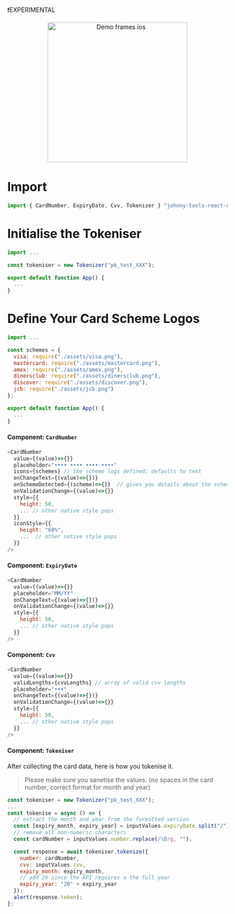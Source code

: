 ❗️EXPERIMENTAL

<p align="center">
	<img src="https://media.giphy.com/media/L0CHkoZlKjp9qjXgoV/giphy.gif" width="320" alt="Demo frames ios"/>
</p>

# Import

```js
import { CardNumber, ExpiryDate, Cvv, Tokenizer } "johnny-tools-react-native";
```

# Initialise the Tokeniser

```js
import ...

const tokeniser = new Tokenizer("pk_test_XXX");

export default function App() {
  ...
}
```

# Define Your Card Scheme Logos

```js
import ...

const schemes = {
  visa: require("./assets/visa.png"),
  mastercard: require("./assets/mastercard.png"),
  amex: require("./assets/amex.png"),
  dinersclub: require("./assets/dinersclub.png"),
  discover: require("./assets/discover.png"),
  jcb: require("./assets/jcb.png")
};

export default function App() {
  ...
}
```

#### Component: `CardNumber`

```js
<CardNumber
  value={(value)=>{}}
  placeholder="•••• •••• •••• ••••"
  icons={schemes} // the scheme logs defined; defaults to text
  onChangeText={(value)=>{})}
  onSchemeDetected={(scheme)=>{}}  // gives you details about the scheme iincluding the valid cvv lengths
  onValidationChange={(value)=>{}}
  style={{
    height: 50,
    ... // other native style pops
  }}
  iconStyle={{
    height: "60%",
    ...  // other native style pops
  }}
/>
```

#### Component: `ExpiryDate`

```js
<CardNumber
  value={(value)=>{}}
  placeholder="MM/YY"
  onChangeText={(value)=>{})}
  onValidationChange={(value)=>{}}
  style={{
    height: 50,
    ... // other native style pops
  }}
/>
```

#### Component: `Cvv`

```js
<CardNumber
  value={(value)=>{}}
  validLengths={cvvLengths} // array of valid cvv lengths
  placeholder="•••"
  onChangeText={(value)=>{})}
  onValidationChange={(value)=>{}}
  style={{
    height: 50,
    ... // other native style pops
  }}
/>
```

#### Component: `Tokeniser`

After collecting the card data, here is how you tokenise it.

> Please make sure you sanetise the values. (no spaces in the card number, correct format for month and year)

```js
const tokeniser = new Tokenizer("pk_test_XXX");
...
const tokenise = async () => {
  // extract the month and year from the formatted version
  const [expiry_month, expiry_year] = inputValues.expiryDate.split("/");
  // remove all non-numeric characters
  const cardNumber = inputValues.number.replace(/\D/g, "");

  const response = await tokeniser.tokenize({
    number: cardNumber,
    cvv: inputValues.cvv,
    expiry_month: expiry_month,
    // add 20 since the API requires a the full year
    expiry_year: "20" + expiry_year
  });
  alert(response.token);
};
```

